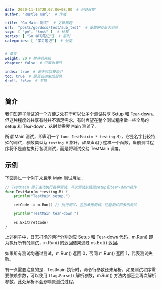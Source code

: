 ```yaml
---
date: 2020-11-15T20:07:06+08:00  # 创建日期
author: "Rustle Karl"  # 作者

title: "Go Main 测试"  # 文章标题
url:  "posts/go/docs/test/sub_test"  # 设置网页永久链接
tags: [ "go", "test" ]  # 标签
series: [ "Go 学习笔记"]  # 系列
categories: [ "学习笔记"]  # 分类


# 章节
weight: 20 # 排序优先级
chapter: false  # 设置为章节

index: true  # 是否可以被索引
toc: true  # 是否自动生成目录
draft: false  # 草稿
---
```


## 简介

我们知道子测试的一个方便之处在于可以让多个测试共享 Setup 和 Tear-down。但这种程度的共享有时并不满足需求，有时希望在整个测试程序做一些全局的 setup 和 Tear-down，这时就需要 Main 测试了。

所谓 Main 测试，即声明一个 `func TestMain(m * testing.M)`，它是名字比较特殊的测试，参数类型为 `testing.M` 指针。如果声明了这样一个函数，当前测试程序将不是直接执行各项测试，而是将测试交给 TestMain 调度。

## 示例

下面通过一个例子来展示 Main 测试用法：

```go
// TestMain 用于主动执行各种测试，可以测试前后做setup和tear-down操作
func TestMain(m *testing.M) {
    println("TestMain setup.")

    retCode := m.Run() // 执行测试，包括单元测试、性能测试和示例测试

    println("TestMain tear-down.")

    os.Exit(retCode)
}
```

上述例子中，日志打印的两行分别对应 Setup 和 Tear-down 代码，m.Run() 即为执行所有的测试，m.Run() 的返回结果通过 os.Exit() 返回。

如果所有测试均通过测试，m.Run() 返回 0，否同 m.Run() 返回 1，代表测试失败。

有一点需要注意的是，TestMain 执行时，命令行参数还未解析，如果测试程序需要依赖参数，可以使用 `flag.Parse()` 解析参数，m.Run() 方法内部还会再次解析参数，此处解析不会影响原测试过程。
